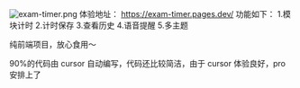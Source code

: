 ![exam-timer.png](https://imgbed.mychinadream.com/file/1730772585685_exam-timer.png)
体验地址： https://exam-timer.pages.dev/
功能如下： 1.模块计时 2.计时保存 3.查看历史 4.语音提醒 5.多主题

纯前端项目，放心食用～

90%的代码由 cursor 自动编写，代码还比较简洁，由于 cursor 体验良好，pro 安排上了


